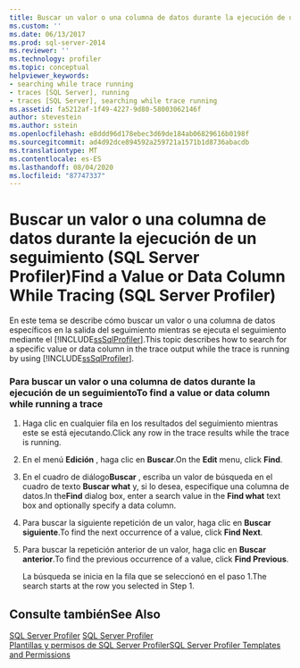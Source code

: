 ```yaml
---
title: Buscar un valor o una columna de datos durante la ejecución de un seguimiento (SQL Server Profiler) | Microsoft Docs
ms.custom: ''
ms.date: 06/13/2017
ms.prod: sql-server-2014
ms.reviewer: ''
ms.technology: profiler
ms.topic: conceptual
helpviewer_keywords:
- searching while trace running
- traces [SQL Server], running
- traces [SQL Server], searching while trace running
ms.assetid: fa5212af-1f49-4227-9d80-58003062146f
author: stevestein
ms.author: sstein
ms.openlocfilehash: e8ddd96d178ebec3d69de184ab06829616b0198f
ms.sourcegitcommit: ad4d92dce894592a259721a1571b1d8736abacdb
ms.translationtype: MT
ms.contentlocale: es-ES
ms.lasthandoff: 08/04/2020
ms.locfileid: "87747337"
---
```

# <a name="find-a-value-or-data-column-while-tracing-sql-server-profiler"></a><span data-ttu-id="d20b2-102">Buscar un valor o una columna de datos durante la ejecución de un seguimiento (SQL Server Profiler)</span><span class="sxs-lookup"><span data-stu-id="d20b2-102">Find a Value or Data Column While Tracing (SQL Server Profiler)</span></span>
  <span data-ttu-id="d20b2-103">En este tema se describe cómo buscar un valor o una columna de datos específicos en la salida del seguimiento mientras se ejecuta el seguimiento mediante el [!INCLUDE[ssSqlProfiler](../../includes/sssqlprofiler-md.md)].</span><span class="sxs-lookup"><span data-stu-id="d20b2-103">This topic describes how to search for a specific value or data column in the trace output while the trace is running by using [!INCLUDE[ssSqlProfiler](../../includes/sssqlprofiler-md.md)].</span></span>  
  
### <a name="to-find-a-value-or-data-column-while-running-a-trace"></a><span data-ttu-id="d20b2-104">Para buscar un valor o una columna de datos durante la ejecución de un seguimiento</span><span class="sxs-lookup"><span data-stu-id="d20b2-104">To find a value or data column while running a trace</span></span>  
  
1.  <span data-ttu-id="d20b2-105">Haga clic en cualquier fila en los resultados del seguimiento mientras este se está ejecutando.</span><span class="sxs-lookup"><span data-stu-id="d20b2-105">Click any row in the trace results while the trace is running.</span></span>  
  
2.  <span data-ttu-id="d20b2-106">En el menú **Edición** , haga clic en **Buscar**.</span><span class="sxs-lookup"><span data-stu-id="d20b2-106">On the **Edit** menu, click **Find**.</span></span>  
  
3.  <span data-ttu-id="d20b2-107">En el cuadro de diálogo**Buscar** , escriba un valor de búsqueda en el cuadro de texto **Buscar what** y, si lo desea, especifique una columna de datos.</span><span class="sxs-lookup"><span data-stu-id="d20b2-107">In the**Find** dialog box, enter a search value in the **Find what** text box and optionally specify a data column.</span></span>  
  
4.  <span data-ttu-id="d20b2-108">Para buscar la siguiente repetición de un valor, haga clic en **Buscar siguiente**.</span><span class="sxs-lookup"><span data-stu-id="d20b2-108">To find the next occurrence of a value, click **Find Next**.</span></span>  
  
5.  <span data-ttu-id="d20b2-109">Para buscar la repetición anterior de un valor, haga clic en **Buscar anterior**.</span><span class="sxs-lookup"><span data-stu-id="d20b2-109">To find the previous occurrence of a value, click **Find Previous**.</span></span>  
  
     <span data-ttu-id="d20b2-110">La búsqueda se inicia en la fila que se seleccionó en el paso 1.</span><span class="sxs-lookup"><span data-stu-id="d20b2-110">The search starts at the row you selected in Step 1.</span></span>  
  
## <a name="see-also"></a><span data-ttu-id="d20b2-111">Consulte también</span><span class="sxs-lookup"><span data-stu-id="d20b2-111">See Also</span></span>  
 <span data-ttu-id="d20b2-112">[SQL Server Profiler](sql-server-profiler.md) </span><span class="sxs-lookup"><span data-stu-id="d20b2-112">[SQL Server Profiler](sql-server-profiler.md) </span></span>  
 [<span data-ttu-id="d20b2-113">Plantillas y permisos de SQL Server Profiler</span><span class="sxs-lookup"><span data-stu-id="d20b2-113">SQL Server Profiler Templates and Permissions</span></span>](sql-server-profiler-templates-and-permissions.md)  
  
  

